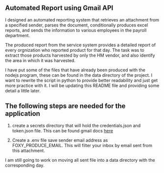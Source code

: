 ## Automated Report using Gmail API

I designed an automated reporting system that retrieves an attachment from a specified sender, parses the document, conditionally produces excel reports, and sends the information to various employees in the payroll department. 

The produced report from the service system provides a detailed report of every orgnization who reported product for that day. The task was to extract those products harvested by only the HM vendor, and also identify the area in which it was harvested. 

I have put some of the files that have already been produced with the nodejs program, these can be found in the data directory of the project. I want to rewrite the script in python to provide better readability and just get more practice with it. I will be updating this README file and providing some detail a little later. 

## The following steps are needed for the application
1. create a secrets directory that will hold the credentials.json and token.json file. This can be found gmail docs [here](https://developers.google.com/workspace/guides/create-credentials)

2. Create a .env file save sender email address as FOXY_PRODUCE_EMAIL. This will filter your inbox by email sent from this attachment. 

I am still going to work on moving all sent file into a data directory with the corresponding day. 